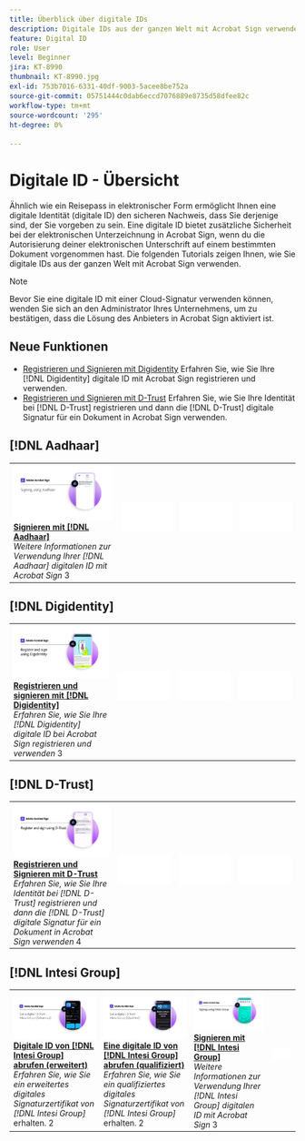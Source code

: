 ```yaml
---
title: Überblick über digitale IDs
description: Digitale IDs aus der ganzen Welt mit Acrobat Sign verwenden
feature: Digital ID
role: User
level: Beginner
jira: KT-8990
thumbnail: KT-8990.jpg
exl-id: 753b7016-6331-40df-9003-5acee8be752a
source-git-commit: 05751444c0dab6eccd7076889e8735d58dfee82c
workflow-type: tm+mt
source-wordcount: '295'
ht-degree: 0%

---
```


# Digitale ID - Übersicht

Ähnlich wie ein Reisepass in elektronischer Form ermöglicht Ihnen eine digitale Identität (digitale ID) den sicheren Nachweis, dass Sie derjenige sind, der Sie vorgeben zu sein. Eine digitale ID bietet zusätzliche Sicherheit bei der elektronischen Unterzeichnung in Acrobat Sign, wenn du die Autorisierung deiner elektronischen Unterschrift auf einem bestimmten Dokument vorgenommen hast. Die folgenden Tutorials zeigen Ihnen, wie Sie digitale IDs aus der ganzen Welt mit Acrobat Sign verwenden.

>[!NOTE]
>
>Bevor Sie eine digitale ID mit einer Cloud-Signatur verwenden können, wenden Sie sich an den Administrator Ihres Unternehmens, um zu bestätigen, dass die Lösung des Anbieters in Acrobat Sign aktiviert ist.

## Neue Funktionen

* [Registrieren und Signieren mit Digidentity](digidentity-sign.md)
Erfahren Sie, wie Sie Ihre [!DNL Digidentity] digitale ID mit Acrobat Sign registrieren und verwenden.
* [Registrieren und Signieren mit D-Trust](d-trust.md)
Erfahren Sie, wie Sie Ihre Identität bei [!DNL D-Trust] registrieren und dann die [!DNL D-Trust] digitale Signatur für ein Dokument in Acrobat Sign verwenden.

## [!DNL Aadhaar]

<table style="table-layout:fixed">
<tr>
 <td>
    <a href="aadhaar-sign.md">
      <img alt="Signieren mit [!DNL Aadhaar]" src="assets/Aadhaarsign_1280.png" />
    </a>
    <div>
    <a href="aadhaar-sign.md"><strong>Signieren mit [!DNL Aadhaar]</strong></a>
    </div>
    <em>Weitere Informationen zur Verwendung Ihrer [!DNL Aadhaar] digitalen ID mit Acrobat Sign</em>
    3<br>
  </td>
  <td>
    <img alt="Spacer" src="../assets/Whitespacer.png" />
    <div>
    <br>
  </td>
  <td>
    <img alt="Spacer" src="../assets/Whitespacer.png" />
    <div>
    <br>
  </td>
  <td>
    <img alt="Spacer" src="../assets/Whitespacer.png" />
    <div>
    <br>
  </td>
</tr>
</table>

## [!DNL Digidentity]

<table style="table-layout:fixed">
<tr>
  <td>
    <a href="digidentity-sign.md">
      <img alt="Registrieren und Signieren mit einer [!DNL Digidentity] digitalen ID" src="assets/Digidentitysign_1280.png" />
    </a>
    <div>
    <a href="digidentity-sign.md"><strong>Registrieren und signieren mit [!DNL Digidentity]</strong></a>
    </div>
    <em>Erfahren Sie, wie Sie Ihre [!DNL Digidentity] digitale ID bei Acrobat Sign registrieren und verwenden</em>
    3<br>
  </td>
  <td>
    <img alt="Spacer" src="../assets/Whitespacer.png" />
    <div>
    <br>
  </td>
  <td>
    <img alt="Spacer" src="../assets/Whitespacer.png" />
    <div>
    <br>
  </td>
  <td>
    <img alt="Spacer" src="../assets/Whitespacer.png" />
    <div>
    <br>
  </td>
</tr>
</table>

## [!DNL D-Trust]

<table style="table-layout:fixed">
<tr>
  <td>
    <a href="d-trust.md">
      <img alt="Registrieren und signieren Sie mit D-Trust" src="assets/Dtrust.png" />
    </a>
    <div>
    <a href="d-trust.md"><strong>Registrieren und Signieren mit D-Trust</strong></a>
    </div>
    <em>Erfahren Sie, wie Sie Ihre Identität bei [!DNL D-Trust] registrieren und dann die [!DNL D-Trust] digitale Signatur für ein Dokument in Acrobat Sign verwenden</em>
    4<br>
  </td>
  <td>
    <img alt="Spacer" src="../assets/Whitespacer.png" />
    <div>
    <br>
  </td>
  <td>
    <img alt="Spacer" src="../assets/Whitespacer.png" />
    <div>
    <br>
  </td>
  <td>
    <img alt="Spacer" src="../assets/Whitespacer.png" />
    <div>
    <br>
  </td>
  </tr>
  </table>

## [!DNL Intesi Group]

<table style="table-layout:fixed">
<tr>
  <td>
    <a href="intesi-advanced.md">
      <img alt="Abrufen einer digitalen ID von der Intesi Group (Advanced)" src="assets/IntesiAdvanced_1280.png" />
    </a>
    <div>
    <a href="intesi-advanced.md"><strong>Digitale ID von [!DNL Intesi Group] abrufen (erweitert)</strong></a>
    </div>
    <em>Erfahren Sie, wie Sie ein erweitertes digitales Signaturzertifikat von [!DNL Intesi Group]</em> erhalten.
    2<br>
  </td>
  <td>
    <a href="intesi-qualified.md">
      <img alt="Digitale ID von [!DNL Intesi Group] abrufen (qualifiziert)" src="assets/IntesiQualified_1280.png" />
    </a>
    <div>
    <a href="intesi-qualified.md"><strong>Eine digitale ID von [!DNL Intesi Group] abrufen (qualifiziert)</strong></a>
    </div>
    <em>Erfahren Sie, wie Sie ein qualifiziertes digitales Signaturzertifikat von [!DNL Intesi Group]</em> erhalten.
    2<br>
  </td>
  <td>
    <a href="intesi-sign.md">
      <img alt="Signieren mit der Intesi Group" src="assets/IntesiSign_1280.png" />
    </a>
    <div>
    <a href="intesi-sign.md"><strong>Signieren mit [!DNL Intesi Group]</strong></a>
    </div>
    <em>Weitere Informationen zur Verwendung Ihrer [!DNL Intesi Group] digitalen ID mit Acrobat Sign</em>
    3<br>
  </td>
  <td>
    <img alt="Spacer" src="../assets/Whitespacer.png" />
    <div>
    <br>
  </td>
</tr>
</table>
